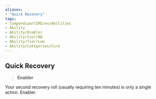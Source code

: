 ```yaml
---
aliases:
- "Quick Recovery"
tags:
- Compendium/CSRD/en/Abilities
- Ability
- Ability/Enabler
- Ability/Cost/NA
- Ability/Tier/Low
- Ability/Categories/Cure
---
```


  
## Quick Recovery  
>**Enabler**
  
Your second recovery roll (usually requiring ten minutes) is only a single action. Enabler.